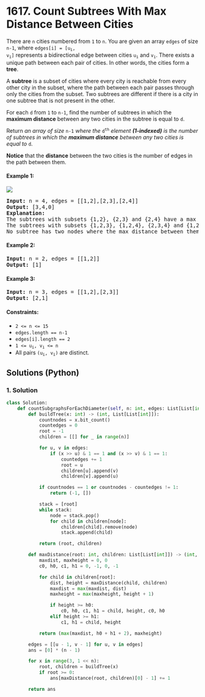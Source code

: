 # 1617. Count Subtrees With Max Distance Between Cities
There are `n` cities numbered from `1` to `n`. You are given an array `edges` of size `n-1`, where <code>edges[i] = [u<sub>i</sub>, v<sub>i</sub>]</code> represents a bidirectional edge between cities <code>u<sub>i</sub></code> and <code>v<sub>i</sub></code>. There exists a unique path between each pair of cities. In other words, the cities form a **tree**.

A **subtree** is a subset of cities where every city is reachable from every other city in the subset, where the path between each pair passes through only the cities from the subset. Two subtrees are different if there is a city in one subtree that is not present in the other.

For each `d` from `1` to `n-1`, find the number of subtrees in which the **maximum distance** between any two cities in the subtree is equal to `d`.

Return *an array of size* `n-1` *where the* <code>d<sup>th</sup></code> *element **(1-indexed)** is the number of subtrees in which the **maximum distance** between any two cities is equal to* `d`.

**Notice** that the **distance** between the two cities is the number of edges in the path between them.

#### Example 1:
![](https://assets.leetcode.com/uploads/2020/09/21/p1.png)
<pre>
<strong>Input:</strong> n = 4, edges = [[1,2],[2,3],[2,4]]
<strong>Output:</strong> [3,4,0]
<strong>Explanation:</strong>
The subtrees with subsets {1,2}, {2,3} and {2,4} have a max distance of 1.
The subtrees with subsets {1,2,3}, {1,2,4}, {2,3,4} and {1,2,3,4} have a max distance of 2.
No subtree has two nodes where the max distance between them is 3.
</pre>

#### Example 2:
<pre>
<strong>Input:</strong> n = 2, edges = [[1,2]]
<strong>Output:</strong> [1]
</pre>

#### Example 3:
<pre>
<strong>Input:</strong> n = 3, edges = [[1,2],[2,3]]
<strong>Output:</strong> [2,1]
</pre>

#### Constraints:
* `2 <= n <= 15`
* `edges.length == n-1`
* `edges[i].length == 2`
* <code>1 <= u<sub>i</sub>, v<sub>i</sub> <= n</code>
* All pairs <code>(u<sub>i</sub>, v<sub>i</sub>)</code> are distinct.

## Solutions (Python)

### 1. Solution
```Python
class Solution:
    def countSubgraphsForEachDiameter(self, n: int, edges: List[List[int]]) -> List[int]:
        def buildTree(x: int) -> (int, List[List[int]]):
            countnodes = x.bit_count()
            countedges = 0
            root = -1
            children = [[] for _ in range(n)]

            for u, v in edges:
                if (x >> u) & 1 == 1 and (x >> v) & 1 == 1:
                    countedges += 1
                    root = u
                    children[u].append(v)
                    children[v].append(u)

            if countnodes == 1 or countnodes - countedges != 1:
                return (-1, [])

            stack = [root]
            while stack:
                node = stack.pop()
                for child in children[node]:
                    children[child].remove(node)
                    stack.append(child)

            return (root, children)

        def maxDistance(root: int, children: List[List[int]]) -> (int, int):
            maxdist, maxheight = 0, 0
            c0, h0, c1, h1 = 0, -1, 0, -1

            for child in children[root]:
                dist, height = maxDistance(child, children)
                maxdist = max(maxdist, dist)
                maxheight = max(maxheight, height + 1)

                if height >= h0:
                    c0, h0, c1, h1 = child, height, c0, h0
                elif height >= h1:
                    c1, h1 = child, height

            return (max(maxdist, h0 + h1 + 2), maxheight)

        edges = [[u - 1, v - 1] for u, v in edges]
        ans = [0] * (n - 1)

        for x in range(3, 1 << n):
            root, children = buildTree(x)
            if root >= 0:
                ans[maxDistance(root, children)[0] - 1] += 1

        return ans
```
